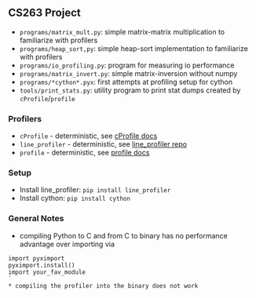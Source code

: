 ## CS263 Project


* `programs/matrix_mult.py`: simple matrix-matrix multiplication to familiarize with profilers
* `programs/heap_sort,py`: simple heap-sort implementation to familiarize with profilers
* `programs/io_profiling.py`: program for measuring io performance
* `programs/matrix_invert.py`: simple matrix-inversion without numpy
* `programs/*cython*.pyx`: first attempts at profiling setup for cython
* `tools/print_stats.py`: utility program to print stat dumps created by `cProfile`/`profile`

### Profilers

* `cProfile` - deterministic, see [cProfile docs](https://docs.python.org/3/library/profile.html)
* `line_profiler` - deterministic, see [line_profiler repo](https://github.com/pyutils/line_profiler)
* `profile` - deterministic, see [profile docs](https://docs.python.org/3/library/profile.html)

### Setup

* Install line_profiler: `pip install line_profiler`
* Install cython: `pip install cython`

### General Notes

* compiling Python to C and from C to binary has no performance advantage over importing via
```
import pyximport
pyximport.install()
import your_fav_module
`
* compiling the profiler into the binary does not work